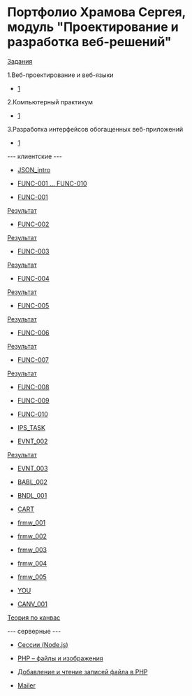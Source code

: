 # Портфолио Храмова Сергея, модуль "Проектирование и разработка веб-решений"

<a href="https://kodaktor.ru/herzen_tasks_2019">Задания</a>

1.Веб-проектирование и веб-языки

* <a href="http://kodaktor.ru/web_2017_Prilo1.pdf">1</a>

2.Компьютерный практикум

* <a href="http://kodaktor.ru/pra_2017_Prilo1.pdf">1</a>

3.Разработка интерфейсов обогащенных веб-приложений

* <a href="http://kodaktor.ru/inr_2017_Prilo1.pdf">1</a>

--- клиентские ---

* <a href="https://kodaktor.ru/g/json_intro">JSON_intro</a>

* <a href="https://kodaktor.ru/g/func">FUNC-001 ... FUNC-010</a>

* <a href="https://kodaktor.ru/func_001">FUNC-001</a>

<a href="https://kodaktor.ru/task_func_bf01d">Результат</a>

* <a href="https://kodaktor.ru/func_002">FUNC-002</a>

<a href="https://kodaktor.ru/func_b41e7">Результат</a>

* <a href="https://kodaktor.ru/func_003">FUNC-003</a>

<a href="https://kodaktor.ru/func_14a94">Результат</a>

* <a href="https://kodaktor.ru/func_004">FUNC-004</a>

<a href="https://kodaktor.ru/func_16407">Результат</a>

* <a href="https://kodaktor.ru/func_005">FUNC-005</a>

<a href="https://kodaktor.ru/func_f841f">Результат</a>

* <a href="https://kodaktor.ru/func_006">FUNC-006</a>

<a href="https://kodaktor.ru/func_38c1b">Результат</a>

* <a href="https://kodaktor.ru/func_007">FUNC-007</a>

<a href="">Результат</a>

* <a href="https://kodaktor.ru/func_008">FUNC-008</a>

* <a href="https://kodaktor.ru/func_009">FUNC-009</a>

* <a href="https://kodaktor.ru/func_010">FUNC-010</a>

* <a href="https://kodaktor.ru/g/ips_task">IPS_TASK</a>

* <a href="https://kodaktor.ru/evnt_002">EVNT_002</a>

<a href="https://kodaktor.ru/custom_45da5">Результат</a>

* <a href="https://kodaktor.ru/evnt_003">EVNT_003</a>

* <a href="https://kodaktor.ru/bind02032018">BABL_002</a>

* <a href="https://kodaktor.ru/g/bndl_001">BNDL_001</a>

* <a href="https://kodaktor.ru/g/cart">CART</a>

* <a href="https://kodaktor.ru/frmw_001">frmw_001</a>

* <a href="https://kodaktor.ru/frmw_002">frmw_002</a>

* <a href="https://kodaktor.ru/frmw_003">frmw_003</a>

* <a href="https://kodaktor.ru/frmw_004">frmw_004</a>

* <a href="https://kodaktor.ru/frmw_005">frmw_005</a>

* <a href="https://kodaktor.ru/you">YOU</a>

* <a href="http://kodaktor.ru/cnvs/lr_canvas_rates.pdf">CANV_001</a>

<a href="http://kodaktor.ru/cnvs/theory">Теория по канвас</a>

--- серверные  --- 

* <a href="http://kodaktor.ru/sss/t4-2.pdf">Сессии (Node.js)</a>

* <a href="https://moodle.herzen.spb.ru/pluginfile.php/228455/mod_resource/content/1/lr.pdf">PHP – файлы и изображения
</a>

* <a href="https://moodle.herzen.spb.ru/pluginfile.php/228177/mod_resource/content/1/lrfiles.pdf">Добавление и чтение записей файла в PHP</a>

* <a href="https://github.com/GossJS/mailer">Mailer</a>

